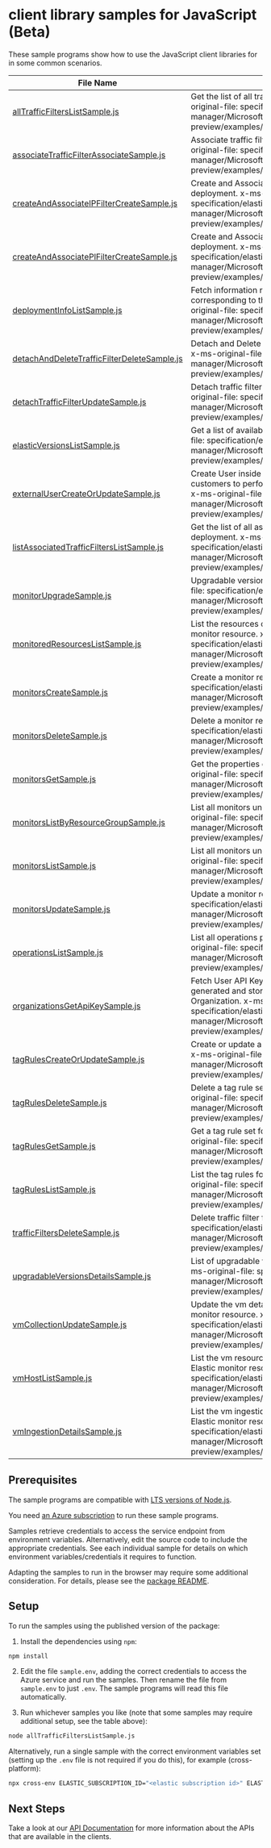 # client library samples for JavaScript (Beta)

These sample programs show how to use the JavaScript client libraries for in some common scenarios.

| **File Name**                                                                           | **Description**                                                                                                                                                                                                                                                        |
| --------------------------------------------------------------------------------------- | ---------------------------------------------------------------------------------------------------------------------------------------------------------------------------------------------------------------------------------------------------------------------- |
| [allTrafficFiltersListSample.js][alltrafficfilterslistsample]                           | Get the list of all traffic filters for the account. x-ms-original-file: specification/elastic/resource-manager/Microsoft.Elastic/preview/2023-02-01-preview/examples/AllTrafficFilters_list.json                                                                      |
| [associateTrafficFilterAssociateSample.js][associatetrafficfilterassociatesample]       | Associate traffic filter for the given deployment. x-ms-original-file: specification/elastic/resource-manager/Microsoft.Elastic/preview/2023-02-01-preview/examples/AssociateTrafficFilter_Update.json                                                                 |
| [createAndAssociateIPFilterCreateSample.js][createandassociateipfiltercreatesample]     | Create and Associate IP traffic filter for the given deployment. x-ms-original-file: specification/elastic/resource-manager/Microsoft.Elastic/preview/2023-02-01-preview/examples/IPTrafficFilter_Create.json                                                          |
| [createAndAssociatePlFilterCreateSample.js][createandassociateplfiltercreatesample]     | Create and Associate private link traffic filter for the given deployment. x-ms-original-file: specification/elastic/resource-manager/Microsoft.Elastic/preview/2023-02-01-preview/examples/PrivateLinkTrafficFilters_Create.json                                      |
| [deploymentInfoListSample.js][deploymentinfolistsample]                                 | Fetch information regarding Elastic cloud deployment corresponding to the Elastic monitor resource. x-ms-original-file: specification/elastic/resource-manager/Microsoft.Elastic/preview/2023-02-01-preview/examples/DeploymentInfo_List.json                          |
| [detachAndDeleteTrafficFilterDeleteSample.js][detachanddeletetrafficfilterdeletesample] | Detach and Delete traffic filter from the given deployment. x-ms-original-file: specification/elastic/resource-manager/Microsoft.Elastic/preview/2023-02-01-preview/examples/DetachAndDeleteTrafficFilter_Delete.json                                                  |
| [detachTrafficFilterUpdateSample.js][detachtrafficfilterupdatesample]                   | Detach traffic filter for the given deployment. x-ms-original-file: specification/elastic/resource-manager/Microsoft.Elastic/preview/2023-02-01-preview/examples/DetachTrafficFilters_Update.json                                                                      |
| [elasticVersionsListSample.js][elasticversionslistsample]                               | Get a list of available versions for a region. x-ms-original-file: specification/elastic/resource-manager/Microsoft.Elastic/preview/2023-02-01-preview/examples/ElasticVersions_List.json                                                                              |
| [externalUserCreateOrUpdateSample.js][externalusercreateorupdatesample]                 | Create User inside elastic deployment which are used by customers to perform operations on the elastic deployment x-ms-original-file: specification/elastic/resource-manager/Microsoft.Elastic/preview/2023-02-01-preview/examples/ExternalUserInfo.json               |
| [listAssociatedTrafficFiltersListSample.js][listassociatedtrafficfilterslistsample]     | Get the list of all associated traffic filters for the given deployment. x-ms-original-file: specification/elastic/resource-manager/Microsoft.Elastic/preview/2023-02-01-preview/examples/AssociatedFiltersForDeployment_list.json                                     |
| [monitorUpgradeSample.js][monitorupgradesample]                                         | Upgradable version for a monitor resource. x-ms-original-file: specification/elastic/resource-manager/Microsoft.Elastic/preview/2023-02-01-preview/examples/Monitor_Upgrade.json                                                                                       |
| [monitoredResourcesListSample.js][monitoredresourceslistsample]                         | List the resources currently being monitored by the Elastic monitor resource. x-ms-original-file: specification/elastic/resource-manager/Microsoft.Elastic/preview/2023-02-01-preview/examples/MonitoredResources_List.json                                            |
| [monitorsCreateSample.js][monitorscreatesample]                                         | Create a monitor resource. x-ms-original-file: specification/elastic/resource-manager/Microsoft.Elastic/preview/2023-02-01-preview/examples/Monitors_Create.json                                                                                                       |
| [monitorsDeleteSample.js][monitorsdeletesample]                                         | Delete a monitor resource. x-ms-original-file: specification/elastic/resource-manager/Microsoft.Elastic/preview/2023-02-01-preview/examples/Monitors_Delete.json                                                                                                       |
| [monitorsGetSample.js][monitorsgetsample]                                               | Get the properties of a specific monitor resource. x-ms-original-file: specification/elastic/resource-manager/Microsoft.Elastic/preview/2023-02-01-preview/examples/Monitors_Get.json                                                                                  |
| [monitorsListByResourceGroupSample.js][monitorslistbyresourcegroupsample]               | List all monitors under the specified resource group. x-ms-original-file: specification/elastic/resource-manager/Microsoft.Elastic/preview/2023-02-01-preview/examples/Monitors_ListByResourceGroup.json                                                               |
| [monitorsListSample.js][monitorslistsample]                                             | List all monitors under the specified subscription. x-ms-original-file: specification/elastic/resource-manager/Microsoft.Elastic/preview/2023-02-01-preview/examples/Monitors_List.json                                                                                |
| [monitorsUpdateSample.js][monitorsupdatesample]                                         | Update a monitor resource. x-ms-original-file: specification/elastic/resource-manager/Microsoft.Elastic/preview/2023-02-01-preview/examples/Monitors_Update.json                                                                                                       |
| [operationsListSample.js][operationslistsample]                                         | List all operations provided by Microsoft.Elastic. x-ms-original-file: specification/elastic/resource-manager/Microsoft.Elastic/preview/2023-02-01-preview/examples/Operations_List.json                                                                               |
| [organizationsGetApiKeySample.js][organizationsgetapikeysample]                         | Fetch User API Key from internal database, if it was generated and stored while creating the Elasticsearch Organization. x-ms-original-file: specification/elastic/resource-manager/Microsoft.Elastic/preview/2023-02-01-preview/examples/Organizations_GetApiKey.json |
| [tagRulesCreateOrUpdateSample.js][tagrulescreateorupdatesample]                         | Create or update a tag rule set for a given monitor resource. x-ms-original-file: specification/elastic/resource-manager/Microsoft.Elastic/preview/2023-02-01-preview/examples/TagRules_CreateOrUpdate.json                                                            |
| [tagRulesDeleteSample.js][tagrulesdeletesample]                                         | Delete a tag rule set for a given monitor resource. x-ms-original-file: specification/elastic/resource-manager/Microsoft.Elastic/preview/2023-02-01-preview/examples/TagRules_Delete.json                                                                              |
| [tagRulesGetSample.js][tagrulesgetsample]                                               | Get a tag rule set for a given monitor resource. x-ms-original-file: specification/elastic/resource-manager/Microsoft.Elastic/preview/2023-02-01-preview/examples/TagRules_Get.json                                                                                    |
| [tagRulesListSample.js][tagruleslistsample]                                             | List the tag rules for a given monitor resource. x-ms-original-file: specification/elastic/resource-manager/Microsoft.Elastic/preview/2023-02-01-preview/examples/TagRules_List.json                                                                                   |
| [trafficFiltersDeleteSample.js][trafficfiltersdeletesample]                             | Delete traffic filter from the account. x-ms-original-file: specification/elastic/resource-manager/Microsoft.Elastic/preview/2023-02-01-preview/examples/TrafficFilters_Delete.json                                                                                    |
| [upgradableVersionsDetailsSample.js][upgradableversionsdetailssample]                   | List of upgradable versions for a given monitor resource. x-ms-original-file: specification/elastic/resource-manager/Microsoft.Elastic/preview/2023-02-01-preview/examples/UpgradableVersions_Details.json                                                             |
| [vmCollectionUpdateSample.js][vmcollectionupdatesample]                                 | Update the vm details that will be monitored by the Elastic monitor resource. x-ms-original-file: specification/elastic/resource-manager/Microsoft.Elastic/preview/2023-02-01-preview/examples/VMCollection_Update.json                                                |
| [vmHostListSample.js][vmhostlistsample]                                                 | List the vm resources currently being monitored by the Elastic monitor resource. x-ms-original-file: specification/elastic/resource-manager/Microsoft.Elastic/preview/2023-02-01-preview/examples/VMHost_List.json                                                     |
| [vmIngestionDetailsSample.js][vmingestiondetailssample]                                 | List the vm ingestion details that will be monitored by the Elastic monitor resource. x-ms-original-file: specification/elastic/resource-manager/Microsoft.Elastic/preview/2023-02-01-preview/examples/VMIngestion_Details.json                                        |

## Prerequisites

The sample programs are compatible with [LTS versions of Node.js](https://github.com/nodejs/release#release-schedule).

You need [an Azure subscription][freesub] to run these sample programs.

Samples retrieve credentials to access the service endpoint from environment variables. Alternatively, edit the source code to include the appropriate credentials. See each individual sample for details on which environment variables/credentials it requires to function.

Adapting the samples to run in the browser may require some additional consideration. For details, please see the [package README][package].

## Setup

To run the samples using the published version of the package:

1. Install the dependencies using `npm`:

```bash
npm install
```

2. Edit the file `sample.env`, adding the correct credentials to access the Azure service and run the samples. Then rename the file from `sample.env` to just `.env`. The sample programs will read this file automatically.

3. Run whichever samples you like (note that some samples may require additional setup, see the table above):

```bash
node allTrafficFiltersListSample.js
```

Alternatively, run a single sample with the correct environment variables set (setting up the `.env` file is not required if you do this), for example (cross-platform):

```bash
npx cross-env ELASTIC_SUBSCRIPTION_ID="<elastic subscription id>" ELASTIC_RESOURCE_GROUP="<elastic resource group>" node allTrafficFiltersListSample.js
```

## Next Steps

Take a look at our [API Documentation][apiref] for more information about the APIs that are available in the clients.

[alltrafficfilterslistsample]: https://github.com/Azure/azure-sdk-for-js/blob/main/sdk/elastic/arm-elastic/samples/v1-beta/javascript/allTrafficFiltersListSample.js
[associatetrafficfilterassociatesample]: https://github.com/Azure/azure-sdk-for-js/blob/main/sdk/elastic/arm-elastic/samples/v1-beta/javascript/associateTrafficFilterAssociateSample.js
[createandassociateipfiltercreatesample]: https://github.com/Azure/azure-sdk-for-js/blob/main/sdk/elastic/arm-elastic/samples/v1-beta/javascript/createAndAssociateIPFilterCreateSample.js
[createandassociateplfiltercreatesample]: https://github.com/Azure/azure-sdk-for-js/blob/main/sdk/elastic/arm-elastic/samples/v1-beta/javascript/createAndAssociatePlFilterCreateSample.js
[deploymentinfolistsample]: https://github.com/Azure/azure-sdk-for-js/blob/main/sdk/elastic/arm-elastic/samples/v1-beta/javascript/deploymentInfoListSample.js
[detachanddeletetrafficfilterdeletesample]: https://github.com/Azure/azure-sdk-for-js/blob/main/sdk/elastic/arm-elastic/samples/v1-beta/javascript/detachAndDeleteTrafficFilterDeleteSample.js
[detachtrafficfilterupdatesample]: https://github.com/Azure/azure-sdk-for-js/blob/main/sdk/elastic/arm-elastic/samples/v1-beta/javascript/detachTrafficFilterUpdateSample.js
[elasticversionslistsample]: https://github.com/Azure/azure-sdk-for-js/blob/main/sdk/elastic/arm-elastic/samples/v1-beta/javascript/elasticVersionsListSample.js
[externalusercreateorupdatesample]: https://github.com/Azure/azure-sdk-for-js/blob/main/sdk/elastic/arm-elastic/samples/v1-beta/javascript/externalUserCreateOrUpdateSample.js
[listassociatedtrafficfilterslistsample]: https://github.com/Azure/azure-sdk-for-js/blob/main/sdk/elastic/arm-elastic/samples/v1-beta/javascript/listAssociatedTrafficFiltersListSample.js
[monitorupgradesample]: https://github.com/Azure/azure-sdk-for-js/blob/main/sdk/elastic/arm-elastic/samples/v1-beta/javascript/monitorUpgradeSample.js
[monitoredresourceslistsample]: https://github.com/Azure/azure-sdk-for-js/blob/main/sdk/elastic/arm-elastic/samples/v1-beta/javascript/monitoredResourcesListSample.js
[monitorscreatesample]: https://github.com/Azure/azure-sdk-for-js/blob/main/sdk/elastic/arm-elastic/samples/v1-beta/javascript/monitorsCreateSample.js
[monitorsdeletesample]: https://github.com/Azure/azure-sdk-for-js/blob/main/sdk/elastic/arm-elastic/samples/v1-beta/javascript/monitorsDeleteSample.js
[monitorsgetsample]: https://github.com/Azure/azure-sdk-for-js/blob/main/sdk/elastic/arm-elastic/samples/v1-beta/javascript/monitorsGetSample.js
[monitorslistbyresourcegroupsample]: https://github.com/Azure/azure-sdk-for-js/blob/main/sdk/elastic/arm-elastic/samples/v1-beta/javascript/monitorsListByResourceGroupSample.js
[monitorslistsample]: https://github.com/Azure/azure-sdk-for-js/blob/main/sdk/elastic/arm-elastic/samples/v1-beta/javascript/monitorsListSample.js
[monitorsupdatesample]: https://github.com/Azure/azure-sdk-for-js/blob/main/sdk/elastic/arm-elastic/samples/v1-beta/javascript/monitorsUpdateSample.js
[operationslistsample]: https://github.com/Azure/azure-sdk-for-js/blob/main/sdk/elastic/arm-elastic/samples/v1-beta/javascript/operationsListSample.js
[organizationsgetapikeysample]: https://github.com/Azure/azure-sdk-for-js/blob/main/sdk/elastic/arm-elastic/samples/v1-beta/javascript/organizationsGetApiKeySample.js
[tagrulescreateorupdatesample]: https://github.com/Azure/azure-sdk-for-js/blob/main/sdk/elastic/arm-elastic/samples/v1-beta/javascript/tagRulesCreateOrUpdateSample.js
[tagrulesdeletesample]: https://github.com/Azure/azure-sdk-for-js/blob/main/sdk/elastic/arm-elastic/samples/v1-beta/javascript/tagRulesDeleteSample.js
[tagrulesgetsample]: https://github.com/Azure/azure-sdk-for-js/blob/main/sdk/elastic/arm-elastic/samples/v1-beta/javascript/tagRulesGetSample.js
[tagruleslistsample]: https://github.com/Azure/azure-sdk-for-js/blob/main/sdk/elastic/arm-elastic/samples/v1-beta/javascript/tagRulesListSample.js
[trafficfiltersdeletesample]: https://github.com/Azure/azure-sdk-for-js/blob/main/sdk/elastic/arm-elastic/samples/v1-beta/javascript/trafficFiltersDeleteSample.js
[upgradableversionsdetailssample]: https://github.com/Azure/azure-sdk-for-js/blob/main/sdk/elastic/arm-elastic/samples/v1-beta/javascript/upgradableVersionsDetailsSample.js
[vmcollectionupdatesample]: https://github.com/Azure/azure-sdk-for-js/blob/main/sdk/elastic/arm-elastic/samples/v1-beta/javascript/vmCollectionUpdateSample.js
[vmhostlistsample]: https://github.com/Azure/azure-sdk-for-js/blob/main/sdk/elastic/arm-elastic/samples/v1-beta/javascript/vmHostListSample.js
[vmingestiondetailssample]: https://github.com/Azure/azure-sdk-for-js/blob/main/sdk/elastic/arm-elastic/samples/v1-beta/javascript/vmIngestionDetailsSample.js
[apiref]: https://docs.microsoft.com/javascript/api/@azure/arm-elastic?view=azure-node-preview
[freesub]: https://azure.microsoft.com/free/
[package]: https://github.com/Azure/azure-sdk-for-js/tree/main/sdk/elastic/arm-elastic/README.md
